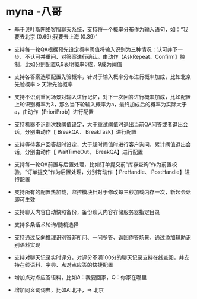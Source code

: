# myna -八哥
* 基于贝叶斯网络客服聊天系统，支持将一个概率分布作为输入语句，如：“我要去北京 (0.69);我要去上海 (0.39)”
* 支持每一轮QA根据预先设定概率阈值将输入识别为三种情况：认可并下一步、不认可并重问、对答案进行确认。由动作【AskRepeat、Confirm】控制，比如分别配置6,9表明概率6成，9成为阈值
* 支持各答案选项配置先验概率，针对于输入概率分布进行概率加成，比如北京先验概率 > 天津先验概率
* 支持不识别重问场景对输入进行记忆，对下一次回答进行概率加成，比如配置上轮识别概率为3，那么当下轮输入概率为a，最终加成后的概率为实际大于a，由动作【PrioriProb】进行配置
* 支持机器不识别次数阈值设定，大于重试阈值时退出当前QA问答或者退出会话，分别由动作【 BreakQA、 BreakTask】进行配置
* 支持等待客户回答超时设定，大于超时阈值时进行客户询问，累计阈值退出会话，分别由动作【 WaitTimeOut、 BreakQA】进行配置
* 支持每一轮QA前置与后置处理，比如订单提交前“库存查询”作为前置校验，“订单提交”作为后置处理，分别有动作【 PreHandle、 PostHandle】进行配置
* 支持所有的配置热加载，监控模块针对于修改每三秒加载内存一次，新起会话即可生效

* 支持聊天内容自动快照备份，备份聊天内容存储服务器指定目录
* 支持多条话术轮询/随机选择
* 支持通过反向推理识别答非所问、一问多答、返回作答场景，通过添加辅助识别语料实现
* 支持对聊天记录实时评分，对评分不满100分的聊天记录支持在线查阅，并支持在线语料、字典、点对点应答的快捷配置
* 增加点对点应答语料，比如A：我要回家，Q：你家在哪里
* 增加同义词词典，比如A:北平，=> 北京

